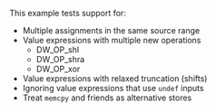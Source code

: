 This example tests support for:

* Multiple assignments in the same source range
* Value expressions with multiple new operations
  * DW_OP_shl
  * DW_OP_shra
  * DW_OP_xor
* Value expressions with relaxed truncation (shifts)
* Ignoring value expressions that use `undef` inputs
* Treat `memcpy` and friends as alternative stores
